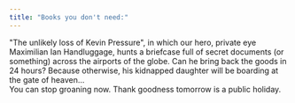 ```yaml
---
title: "Books you don't need:"
---
```


<p>"The unlikely loss of Kevin Pressure", in which our hero, private eye Maximilian Ian Handluggage, hunts a briefcase full of secret documents (or something) across the airports of the globe. Can he bring back the goods in 24 hours? Because otherwise, his kidnapped daughter will be boarding at the gate of heaven...
<br/>
You can stop groaning now. Thank goodness tomorrow is a public holiday.</p>
